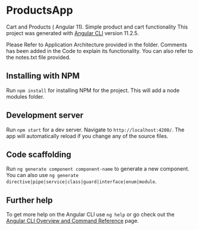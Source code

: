 # ProductsApp

Cart and Products ( Angular 11). Simple product and cart functionality
This project was generated with [Angular CLI](https://github.com/angular/angular-cli) version 11.2.5.

Please Refer to Application Architecture provided in the folder. Comments has been added in the Code to explain its functionality. You can also refer to the notes.txt file provided. 

## Installing with NPM 

Run `npm install` for installing NPM for the project. This will add a node modules folder.

## Development server

Run `npm start` for a dev server. Navigate to `http://localhost:4200/`. The app will automatically reload if you change any of the source files.

## Code scaffolding

Run `ng generate component component-name` to generate a new component. You can also use `ng generate directive|pipe|service|class|guard|interface|enum|module`.

## Further help

To get more help on the Angular CLI use `ng help` or go check out the [Angular CLI Overview and Command Reference](https://angular.io/cli) page.
